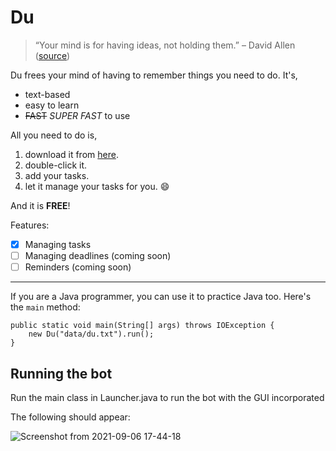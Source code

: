 # Du
> “Your mind is for having ideas, not holding them.” – David Allen ([source](https://dansilvestre.com/productivity-quotes))

Du frees your mind of having to remember things you need to do. It's,
* text-based
* easy to learn
* ~~FAST~~ *SUPER FAST* to use

All you need to do is,
1. download it from [here](https://github.com/huisthat/ip).
1. double-click it. 
1. add your tasks.
1. let it manage your tasks for you. :smile: 

And it is **FREE**!

Features:
- [x] Managing tasks
- [ ] Managing deadlines (coming soon)
- [ ] Reminders (coming soon)
---

If you are a Java programmer, you can use it to practice Java too. Here's the `main` method:

```
public static void main(String[] args) throws IOException {
    new Du("data/du.txt").run();
}
```

## Running the bot
Run the main class in Launcher.java to run the bot with the GUI incorporated

The following should appear: 

![Screenshot from 2021-09-06 17-44-18](https://user-images.githubusercontent.com/46212309/132197024-d876a01e-9783-4fa2-a2fa-4b43003e5a51.png)

